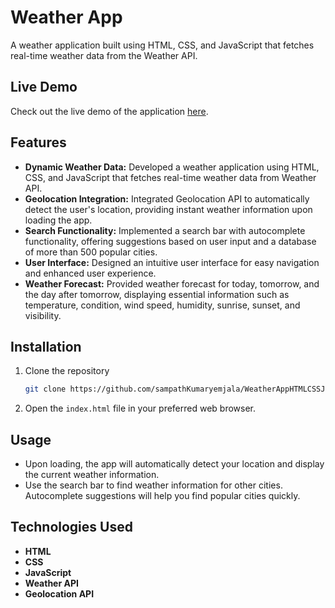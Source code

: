 # Weather App

A weather application built using HTML, CSS, and JavaScript that fetches real-time weather data from the Weather API.

## Live Demo

Check out the live demo of the application [here](https://weather-app-gamma-self.vercel.app/).

## Features

- **Dynamic Weather Data:** Developed a weather application using HTML, CSS, and JavaScript that fetches real-time weather data from Weather API.
- **Geolocation Integration:** Integrated Geolocation API to automatically detect the user's location, providing instant weather information upon loading the app.
- **Search Functionality:** Implemented a search bar with autocomplete functionality, offering suggestions based on user input and a database of more than 500 popular cities.
- **User Interface:** Designed an intuitive user interface for easy navigation and enhanced user experience.
- **Weather Forecast:** Provided weather forecast for today, tomorrow, and the day after tomorrow, displaying essential information such as temperature, condition, wind speed, humidity, sunrise, sunset, and visibility.


## Installation

1. Clone the repository
    ```sh
    git clone https://github.com/sampathKumaryemjala/WeatherAppHTMLCSSJS.git
    ```
2. Open the `index.html` file in your preferred web browser.

## Usage

- Upon loading, the app will automatically detect your location and display the current weather information.
- Use the search bar to find weather information for other cities. Autocomplete suggestions will help you find popular cities quickly.

## Technologies Used

- **HTML**
- **CSS**
- **JavaScript**
- **Weather API**
- **Geolocation API**


